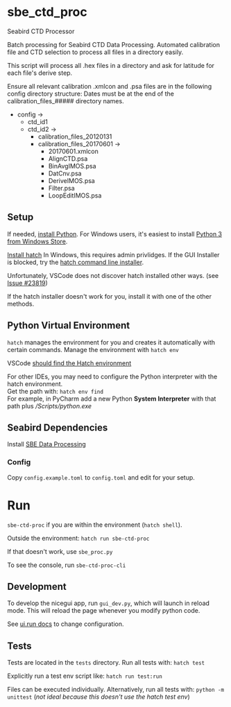 # sbe_ctd_proc
 Seabird CTD Processor

Batch processing for Seabird CTD Data Processing.
Automated calibration file and CTD selection to process all files in a directory easily.

This script will process all .hex files in a directory and ask for latitude for each file's derive step.

Ensure all relevant calibration .xmlcon and .psa files are in the following config directory structure:
Dates must be at the end of the calibration_files_##### directory names.
- config ->
   - ctd_id1
   - ctd_id2 ->
      -  calibration_files_20120131
      -  calibration_files_20170601 ->
         -   20170601.xmlcon
         -   AlignCTD.psa
         -   BinAvgIMOS.psa
         -   DatCnv.psa
         -   DeriveIMOS.psa
         -   Filter.psa
         -   LoopEditIMOS.psa


## Setup

If needed, [install Python](https://www.python.org/downloads/).
For Windows users, it's easiest to install [Python 3 from Windows Store](https://apps.microsoft.com/detail/9ncvdn91xzqp).

[Install hatch](https://hatch.pypa.io/1.12/install/#gui-installer_1)
In Windows, this requires admin privlidges. If the GUI Installer is blocked, try the
[hatch command line installer](https://hatch.pypa.io/1.12/install/#command-line-installer_1).

Unfortunately, VSCode does not discover hatch installed other ways.
(see [Issue #23819](https://github.com/microsoft/vscode-python/issues/23819))

If the hatch installer doesn't work for you, install it with one of the other methods.

## Python Virtual Environment

`hatch` manages the environment for you and creates it automatically with certain
commands. Manage the environment with `hatch env`

VSCode [should find the Hatch environment](https://hatch.pypa.io/1.12/how-to/integrate/vscode/)

For other IDEs, you may need to configure the Python interpreter with the hatch environment.  
Get the path with: `hatch env find`  
For example, in PyCharm add a new Python **System Interpreter** with that path
plus _/Scripts/python.exe_

## Seabird Dependencies

Install [SBE Data Processing](https://software.seabird.com/)

### Config

Copy `config.example.toml` to `config.toml` and edit for your setup.

# Run

`sbe-ctd-proc` if you are within the environment (`hatch shell`).

Outside the environment: `hatch run sbe-ctd-proc`

If that doesn't work, use `sbe_proc.py`

To see the console, run `sbe-ctd-proc-cli`

## Development

To develop the nicegui app, run `gui_dev.py`, which will launch in reload mode.
This will reload the page whenever you modify python code.

See [ui.run docs](https://nicegui.io/documentation/run) to change configuration.

## Tests

Tests are located in the `tests` directory. Run all tests with:
`hatch test`

Explicitly run a test env script like: `hatch run test:run`

Files can be executed individually.
Alternatively, run all tests with: `python -m unittest`
(*not ideal because this doesn't use the hatch test env*)
